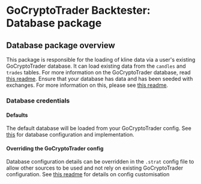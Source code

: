 # GoCryptoTrader Backtester: Database package

## Database package overview

This package is responsible for the loading of kline data via a user's existing GoCryptoTrader database. It can load existing data from the `candles` and `trades` tables.
For more information on the GoCryptoTrader database, read [this readme](/database/README.md).
Ensure that your database has data and has been seeded with exchanges. For more information on this, please see [this readme](/cmd/dbseed/README.md).

### Database credentials
#### Defaults
The default database will be loaded from your GoCryptoTrader config. See [this](/database) for database configuration and implementation.

#### Overriding the GoCryptoTrader config
Database configuration details can be overridden in the `.strat` config file to allow other sources to be used and not rely on existing GoCryptoTrader configuration. See [this readme](/backtester/config/README.md) for details on config customisation


